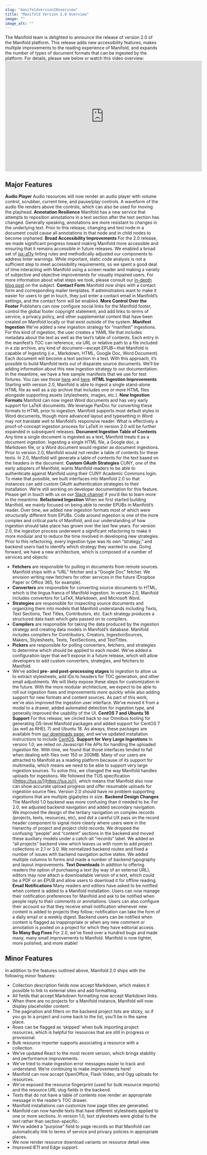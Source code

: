 ```yaml
---
slug: "manifoldversion20overview"
title: "Manifold Version 2.0 Overview"
image: ""
image_alt: ""
---
```




<!--truncate-->

The Manifold team is delighted to announce the release of version 2.0 of the Manifold platform. This release adds new accessibility features, makes multiple improvements to the reading experience of Manifold, and expands the number of types of document formats that can be ingested by the platform. For details, please see below or watch this video overview: <iframe src="https://player.vimeo.com/video/289698661" width="640" height="360" frameborder="0" webkitallowfullscreen="" mozallowfullscreen="" allowfullscreen=""></iframe>

## Major Features
**Audio Player** Audio resources will now render an audio player with volume control, scrubber, current time, and pause/play controls. A waveform of the audio file renders above the controls, which can also be used for moving the playhead. **Annotation Resilience** Manifold has a new service that attempts to reposition annotations in a text section after the text section has changed. Generally speaking, annotations are more resistant to changes in the underlying text. Prior to this release, changing and text node in a document could cause all annotations in that node and in child nodes to become orphaned. **Broad Accessibility Improvements** For the 2.0 release, we made significant progress toward making Manifold more accessible and ensuring that it remains accessible in future releases. We enabled a broad set of [jsx-a11y](https://github.com/evcohen/eslint-plugin-jsx-a11y) linting rules and methodically adjusted our components to address linter warnings. While important, static code analysis is not a sufficient step to meet accessibility requirements, so we spent a good deal of time interacting with Manifold using a screen reader and making a variety of subjective and objective improvements for visually impaired users. For more information about what steps we took, please consult our [in-depth blog post](http://blog.manifoldapp.org/2018/08/08/web-accessibility-roadmap-for-manifold/) on the subject. **Contact Form** Manifold now ships with a contact form and corresponding mailer templates. If administrators want to make it easier for users to get in touch, they just enter a contact email in Manifold’s settings, and the contact form will be enabled. **More Control Over the Footer** Publishers can now configure social links for the Manifold footer, control the global footer copyright statement, and add links to terms of service, a privacy policy, and other supplemental content that have been created on Manifold locally or that exist outside of the system. **Manifest Ingestion** We’ve added a new ingestion strategy for “manifest” ingestions. For this kind of ingestion, the user creates a YAML file that includes metadata about the text as well as the text’s table of contents. Each entry in the manifest’s TOC can reference, via URL or relative path to a file included in a zip archive, any kind of document—except EPUB—that Manifold is capable of ingesting (i.e., Markdown, HTML, Google Doc, Word Document). Each document will become a text section in a text. With this approach, it’s possible to build Manifold texts out of disparate source documents. We’ll be adding information about this new ingestion strategy to our documentation. In the meantime, we have a few sample manifests that we use for test fixtures. You can see those [here](https://github.com/ManifoldScholar/manifold/blob/master/api/spec/data/ingestion/manifest/all_remote/) and [here](https://github.com/ManifoldScholar/manifold/tree/master/api/spec/data/ingestion/manifest/all_local). **HTML Ingestion Improvements** Starting with version 2.0, Manifold is able to ingest a single stand-alone HTML file as well as a zip archive that includes one or more HTML files alongside supporting assets (stylesheets, images, etc.). **New Ingestion Formats** Manifold can now ingest Word documents and has very early support for LaTeX documents. We leverage PanDoc for converting these formats to HTML prior to ingestion. Manifold supports most default styles in Word documents, though more advanced layout and typesetting in Word may not translate well to Manifold’s responsive reader. What is effectively a proof-of-concept ingestion process for LaTeX in version 2.0 will be further expanded in subsequent releases. **Document Ingestion Table of Contents** Any time a single document is ingested as a text, Manifold treats it as a document ingestion. Ingesting a single HTML file, a Google doc, a Markdown file, or a Word document would register as document ingestions. Prior to version 2.0, Manifold would not render a table of contents for these texts. In 2.0, Manifold will generate a table of contents for the text based on the headers in the document. **Custom OAuth Strategies** CUNY, one of the early adopters of Manifold, wants Manifold readers to be able to authenticate against Manifold using their CUNY Academic Commons login. To make that possible, we built interfaces into Manifold 2.0 so that instances can add custom OAuth authentication strategies to their installation. We’re still working on developer documentation for this feature. Please get in touch with us on our [Slack channel](https://manifold-slackin.herokuapp.com/) if you’d like to learn more in the meantime. **Refactored Ingestion** When we first started building Manifold, we mainly focused on being able to render EPUBs in Manifold’s reader. Over time, we added new ingestion formats most of which were structurally different from EPUBs. Code around ingestion is one of the more complex and critical parts of Manifold, and our understanding of how ingestion should take place has grown over the last few years. For version 2.0, the ingestion process underwent a significant refactoring to make it more modular and to reduce the time involved in developing new strategies. Prior to this refactoring, every ingestion type was its own “strategy,” and backend users had to identify which strategy they wanted to use. Going forward, we have a new architecture, which is composed of a number of services and objects: 
- **Fetchers** are responsible for pulling in documents from remote sources. Manifold ships with a “URL” fetcher and a “Google Doc” fetcher. We envision writing new fetchers for other services in the future (Dropbox Paper or Office 365, for example).
- **Converters** are responsible for converting source documents to HTML, which is the lingua franca of Manifold ingestion. In version 2.0, Manifold includes convertors for LaTeX, Markdown, and Microsoft Word.
- **Strategies** are responsible for inspecting source documents and organizing them into models that Manifold understands including Texts, Text Sections, Text Titles, Contributors, etc. Each strategy produces a structured data hash which gets passed on to compilers.
- **Compilers** are responsible for taking the data produced by the ingestion strategy and creating data models in Manifold’s database. Manifold includes compilers for Contributors, Creators, IngestionSources, Makers, Stylesheets, Texts, TextSections, and TextTitles.
- **Pickers** are responsible for polling converters, fetchers, and strategies to determine which should be applied to each model. We’ve added a configuration layer that we’ll expose in a future release, which will allow developers to add custom converters, strategies, and fetchers to Manifold.
- We’ve added **pre- and post-processing stages** to ingestion to allow us to extract stylesheets, add IDs to headers for TOC generation, and other small adjustments. We will likely expose these steps for customization in the future.
 With the more modular architecture, we expect to be able to roll out ingestion fixes and improvements more quickly while also adding support for new formats and content sources. As part of this work, we’ve also improved the ingestion user interface. We’ve moved it from a modal to a drawer, added automated detection for ingestion type, and generally improved the usability of the UI. **CentOS 7 and Ubuntu 18 Support** For this release, we circled back to our Omnibus tooling for generating OS-level Manifold packages and added support for CentOS 7 (as well as RHEL 7) and Ubuntu 18. As always, these packages are available from [our downloads page](https://manifoldapp.org/docs/reference/downloads), and we’ve updated installation instructions to include [CentOS](https://manifoldapp.org/docs/installing/centos/index). **Support for Very Large Ingestions** In version 1.0, we relied on Javascript File APIs for handling the uploaded ingestion file. With time, we found that those interfaces tended to fail when dealing with files over 150 or 200MB. Many of our users are attracted to Manifold as a reading platform because of its support for multimedia, which means we need to be able to support very large ingestion sources. To solve this, we changed the way Manifold handles uploads for ingestions. We followed the TUS specification ([https://tus.io/](https://tus.io/)), which means that Manifold also now can show accurate upload progress and offer resumable uploads for ingestion source files. Version 2.0 should have no problem supporting ingestions that are multiple gigabytes in size. **Backend Design Changes** The Manifold 1.0 backend was more confusing than it needed to be. For 2.0, we adjusted backend navigation and added secondary navigation. We improved the design of the tertiary navigation on complex records (projects, texts, resources, etc), and did a careful UX pass on the record header component to signal more clearly where users were in the hierarchy of project and project child records. We dropped the confusing “people” and “content” sections in the backend and moved these auxiliary models under a catch-all “records” label. We added an “all projects” backend view which leaves us with room to add project collections in 2.1 or 3.0. We normalized backend routes and fixed a number of issues with backend navigation active states. We added multiple columns to forms and made a number of backend typography and layout improvements. **Text Downloads** In addition to offering readers the option of purchasing a text (by way of an external URL), editors may now attach a downloadable version of a text, which could be a PDF or an EPUB and allow users to download it for offline reading. **Email Notifications** Many readers and editors have asked to be notified when content is added to a Manifold installation. Users can now manage their notification preferences for Manifold and ask to be notified when people reply to their comments or annotations. Users can also configure their account so that they receive email notification whenever new content is added to projects they follow; notification can take the form of a daily email or a weekly digest. Backend users can be notified when content is flagged as inappropriate or when any new comment or annotation is posted on a project for which they have editorial access. **So Many Bug Fixes** For 2.0, we’ve fixed over a hundred bugs and made many, many small improvements to Manifold. Manifold is now tighter, more polished, and more stable! 
## Minor Features
 In addition to the features outlined above, Manifold 2.0 ships with the following minor features: 
- Collection description fields now accept Markdown, which makes it possible to link to external sites and add formatting.
- All fields that accept Markdown formatting now accept Markdown links.
- When there are no projects for a Manifold instance, Manifold will now display placeholder content.
- The pagination and filters on the backend project lists are sticky, so if you go to a project and come back to the list, you’ll be in the same place.
- Rows can be flagged as ‘skipped’ when bulk importing project resources, which is helpful for resources that are still in progress or provisional.
- Bulk resource importer supports associating a resource with a collection.
- We’ve updated React to the most recent version, which brings stability and performance improvements.
- We’ve tried to make ingestion error messages easier to track and understand. We’re continuing to make improvements here!
- Manifold can now accept OpenOffice, Flash Video, and Ogg uploads for resources.
- We’ve exposed the resource fingerprint (used for bulk resource imports) and the resource URL slug fields in the backend.
- Texts that do not have a table of contents now render an appropriate message in the reader’s TOC drawer.
- Manifold installations can customize how page titles are generated.
- Manifold can now handle texts that have different stylesheets applied to one or more sections. In version 1.0, text stylesheets were global to the text rather than section-specific.
- We’ve added a “purpose” field to page records so that Manifold can automatically link to terms of service and privacy policies in appropriate places.
- We now render resource download variants on resource detail view.
- Improved IE11 and Edge support.


